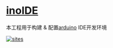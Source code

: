 ﻿# [inoIDE](https://github.com/qitas/inoIDE) 

本工程用于构建 & 配置[arduino](https://github.com/arduino) IDE开发环境

[![sites](http://182.61.61.133/link/resources/head.png)](http://www.qitas.cn) 
